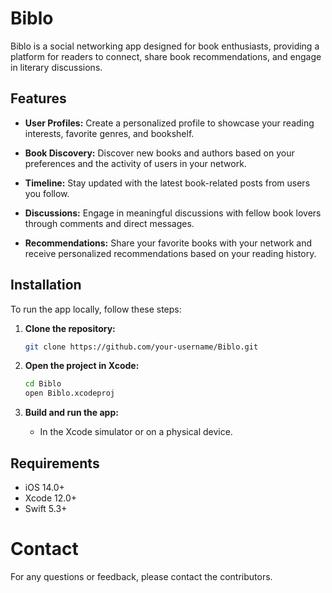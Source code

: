 # Biblo
Biblo is a social networking app designed for book enthusiasts, providing a platform for readers to connect, share book recommendations, and engage in literary discussions.

## Features
- **User Profiles:** Create a personalized profile to showcase your reading interests, favorite genres, and bookshelf.

- **Book Discovery:** Discover new books and authors based on your preferences and the activity of users in your network.

- **Timeline:** Stay updated with the latest book-related posts from users you follow.

- **Discussions:** Engage in meaningful discussions with fellow book lovers through comments and direct messages.

- **Recommendations:** Share your favorite books with your network and receive personalized recommendations based on your reading history.

## Installation
To run the app locally, follow these steps:

1. **Clone the repository:**
    ```bash
    git clone https://github.com/your-username/Biblo.git
    ```

2. **Open the project in Xcode:**
    ```bash
    cd Biblo
    open Biblo.xcodeproj
    ```

3. **Build and run the app:**
    - In the Xcode simulator or on a physical device.

## Requirements
- iOS 14.0+
- Xcode 12.0+
- Swift 5.3+

# Contact
For any questions or feedback, please contact the contributors.
